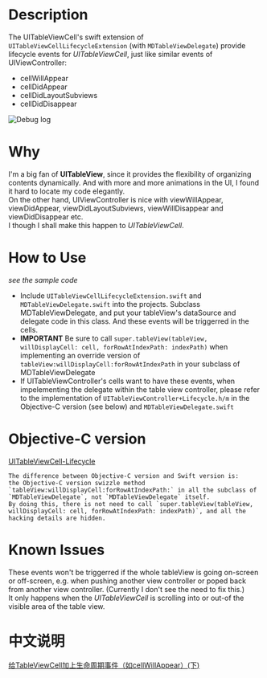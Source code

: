# Description
The UITableViewCell's swift extension of `UITableViewCellLifecycleExtension` (with `MDTableViewDelegate`) provide lifecycle events for *UITableViewCell*, just like similar events of UIViewController:
* cellWillAppear
* cellDidAppear
* cellDidLayoutSubviews
* cellDidDisappear


![Debug log](https://github.com/madongchunqiu/UITableViewCell-Lifecycle-Swift/blob/master/UITableView-Lifecycle-Swift.gif)  


# Why
I'm a big fan of **UITableView**, since it provides the flexibility of organizing contents dynamically. And with more and more animations in the UI, I found it hard to locate my code elegantly.  
On the other hand, UIViewController is nice with viewWillAppear, viewDidAppear, viewDidLayoutSubviews, viewWillDisappear and viewDidDisappear etc.   
I though I shall make this happen to *UITableViewCell*.  

# How to Use
*see the sample code*

* Include `UITableViewCellLifecycleExtension.swift` and `MDTableViewDelegate.swift` into the projects. Subclass MDTableViewDelegate, and put your tableView's dataSource and delegate code in this class. And these events will be triggerred in the cells. 
* **IMPORTANT** Be sure to call `super.tableView(tableView, willDisplayCell: cell, forRowAtIndexPath: indexPath)` when implementing an override version of `tableView:willDisplayCell:forRowAtIndexPath` in your subclass of MDTableViewDelegate
* If UITableViewController's cells want to have these events, when impelementing the delegate within the table view controller, please refer to the implementation of `UITableViewController+Lifecycle.h/m` in the Objective-C version (see below) and `MDTableViewDelegate.swift`  

# Objective-C version
[UITableViewCell-Lifecycle](https://github.com/madongchunqiu/UITableViewCell-Lifecycle)
```
The difference between Objective-C version and Swift version is:   
the Objective-C version swizzle method `tableView:willDisplayCell:forRowAtIndexPath:` in all the subclass of `MDTableViewDelegate`, not `MDTableViewDelegate` itself.
By doing this, there is not need to call `super.tableView(tableView, willDisplayCell: cell, forRowAtIndexPath: indexPath)`, and all the hacking details are hidden.
```

# Known Issues
These events won't be triggerred if the whole tableView is going on-screen or off-screen, e.g. when pushing another view controller or poped back from another view controller. (Currently I don't see the need to fix this.)  
It only happens when the *UITableViewCell* is scrolling into or out-of the visible area of the table view.

# 中文说明
[给TableViewCell加上生命周期事件（如cellWillAppear）(下)](http://www.jianshu.com/p/64c76a587450)
